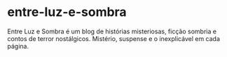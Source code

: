 # entre-luz-e-sombra
Entre Luz e Sombra é um blog de histórias misteriosas, ficção sombria e contos de terror nostálgicos. Mistério, suspense e o inexplicável em cada página.
